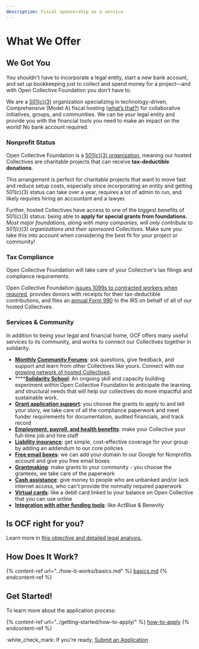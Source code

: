 ```yaml
---
description: Fiscal sponsorship as a service
---
```


# What We Offer

## We Got You

You shouldn't have to incorporate a legal entity, start a new bank account, and set up bookkeeping just to collect and spend money for a project—and with Open Collective Foundation you don't have to.

We are a [501(c)(3)](fiscal-hosting.md#what-does-501-c-3-mean) organization specializing in technology-driven, Comprehensive (Model A) fiscal hosting ([what’s that?](fiscal-hosting.md)) for collaborative initiatives, groups, and communities. We can be your legal entity and provide you with the financial tools you need to make an impact on the world! No bank account required.

### **Nonprofit Status**

Open Collective Foundation is a [501(c)(3) organization](fiscal-hosting.md#what-does-501-c-3-mean), meaning our hosted Collectives are charitable projects that can receive **tax-deductible donations**.

This arrangement is perfect for charitable projects that want to move fast and reduce setup costs, especially since incorporating an entity and getting 501(c)(3) status can take over a year, requires a lot of admin to run, and likely requires hiring an accountant and a lawyer.

Further, hosted Collectives have access to one of the biggest benefits of 501(c)(3) status: being able to **apply for special grants from foundations**. _Most major foundations, along with many companies, will only contribute to 501(c)(3) organizations and their sponsored Collectives._ Make sure you take this into account when considering the best fit for your project or community!

### **Tax Compliance**

Open Collective Foundation will take care of your Collective's tax filings and compliance requirements.

Open Collective Foundation [issues 1099s to contracted workers when required](https://docs.opencollective.com/help/expenses-and-getting-paid/tax-information#for-us-based-fiscal-hosts), provides donors with receipts for their tax-deductible contributions, and files an [annual Form 990](../about/official-information-and-documents.md#irs-form-990s) to the IRS on behalf of all of our hosted Collectives.

### Services & Community

In addition to being your legal and financial home, OCF offers many useful services to its community, and works to connect our Collectives together in solidarity.

* [**Monthly Community Forums**](https://opencollective.com/foundation/events): ask questions, give feedback, and support and learn from other Collectives like yours. Connect with our [growing network of hosted Collectives](https://opencollective.com/foundation#category-CONTRIBUTIONS).
* ****[**Solidarity School**](https://opencollective.com/foundation/updates/ocf-solidarity-school-syllabus-phase-1-building-on-our-shared-capacity): An ongoing skill and capacity building experiment within Open Collective Foundation to anticipate the learning and structural needs that will help our collectives do more impactful and sustainable work.
* [**Grant application support**](../how-it-works/financial-contributions/grant-funding.md): you choose the grants to apply to and tell your story, we take care of all the compliance paperwork and meet funder requirements for documentation, audited financials, and track record
* [**Employment, payroll, and health benefits**](employment.md): make your Collective your full-time job and hire staff
* [**Liability insurance**](liability-insurance.md): get simple, cost-effective coverage for your group by adding an addendum to our core policies
* [**Free email boxes**](emails.md): we can add your domain to our Google for Nonprofits account and give you free email boxes
* [**Grantmaking**](../how-it-works/grantmaking/): make grants to your community - you choose the grantees, we take care of the paperwork
* [**Cash assistance**](../how-it-works/policies/cash-assistance-policy.md): give money to people who are unbanked and/or lack internet access, who can't provide the normally required paperwork
* [**Virtual cards**](virtual-cards-policy.md): like a debit card linked to your balance on Open Collective that you can use online
* [**Integration with other funding tools**](../how-it-works/financial-contributions/third-party-fundraising-tools-and-benefits.md): like ActBlue & Benevity

## Is OCF right for you?

Learn more in [this objective and detailed legal analysis.](https://docs.opencollective.foundation/faq/is-ocf-right-for-you)

## How Does It Work?

{% content-ref url="../how-it-works/basics.md" %}
[basics.md](../how-it-works/basics.md)
{% endcontent-ref %}

## Get Started!

To learn more about the application process:

{% content-ref url="../getting-started/how-to-apply/" %}
[how-to-apply](../getting-started/how-to-apply/)
{% endcontent-ref %}

:white\_check\_mark: If you're ready, [Submit an Application](https://www.opencollective.com/foundation/apply)
